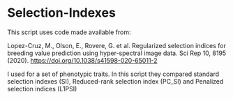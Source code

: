 # Selection-Indexes
This script uses code made available from:

Lopez-Cruz, M., Olson, E., Rovere, G. et al. Regularized selection indices for breeding value prediction using hyper-spectral image data. Sci Rep 10, 8195 (2020). https://doi.org/10.1038/s41598-020-65011-2

I used for a set of phenotypic traits. In this script they compared standard selection indexes (SI), Reduced-rank selection index (PC_SI) and Penalized selection indices (L1PSI)
